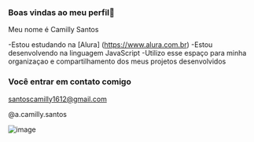 ### Boas vindas ao meu perfil💙

Meu nome é Camilly Santos

-Estou estudando na [Alura] (https://www.alura.com.br)
-Estou desenvolvendo na linguagem JavaScript
-Utilizo esse espaço para minha organizaçao e compartilhamento dos meus projetos desenvolvidos 

### Você entrar em contato comigo

santoscamilly1612@gmail.com

@a.camilly.santos 


![image](https://github.com/camilly676/camilly676/assets/170581936/06faa5ed-141e-43d4-b0a9-30fb0ac8ed49)
